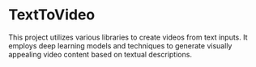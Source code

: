# TextToVideo
This project utilizes various libraries to create videos from text inputs. It employs deep learning models and techniques to generate visually appealing video content based on textual descriptions.
